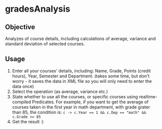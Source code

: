 # gradesAnalysis
## Objective 
Analyzes of course details, including calculations of average, variance and standard deviation of selected courses.

## Usage
1. Enter all your courses' details, including: Name, Grade, Points (credit hours), Year, Semester and Department. (takes some time, but don't worry - it saves the data in XML file so you will only need to enter the data once)
2. Select the operation (as average, variance etc.)
3. State whether to use all the courses, or specific courses using realtime-compiled Predicates. For example, if you want to get the average of courses taken in the first year in math department, with grade grater than 85, the condition is: `c -> c.Year == 1 && c.Dep == "math" && c.Grade >= 85`
4. Get the result :)
